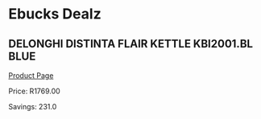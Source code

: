 
# Ebucks Dealz
## DELONGHI DISTINTA FLAIR KETTLE KBI2001.BL BLUE
[Product Page](https://www.ebucks.com/web/shop/productSelected.do?prodId=1151036802&catId=1157551679)

Price: R1769.00

Savings: 231.0


	